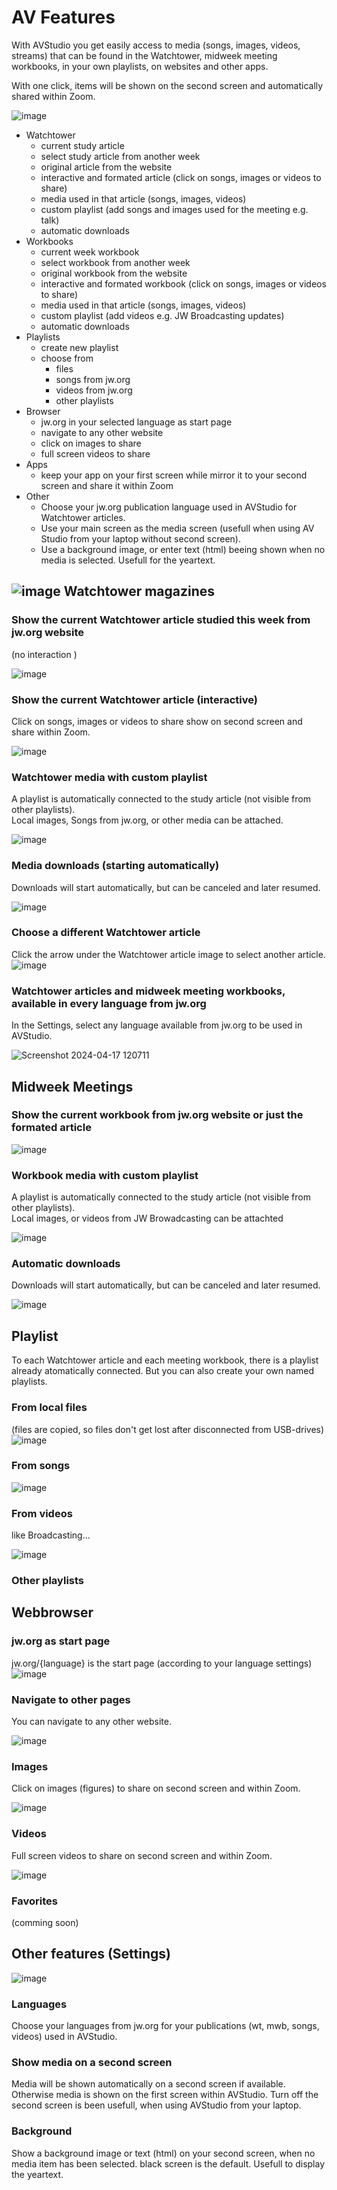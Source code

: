 # AV Features
With AVStudio you get easily access to media (songs, images, videos, streams) that can be found in the Watchtower, midweek meeting workbooks, in your own playlists, on websites and other apps. 

With one click, items will be shown on the second screen and automatically shared within Zoom.

![image](https://github.com/avstudiojw/avstudio/assets/166111109/3686b4a2-882e-44e5-b8c4-881956351fc5)

- Watchtower
  -   current study article
  -   select study article from another week
  -   original article from the website
  -   interactive and formated article (click on songs, images or videos to share)
  -   media used in that article (songs, images, videos)
  -   custom playlist (add songs and images used for the meeting e.g. talk)
  -   automatic downloads
- Workbooks
  -   current week workbook
  -   select workbook from another week
  -   original workbook from the website
  -   interactive and formated workbook (click on songs, images or videos to share)
  -   media used in that article (songs, images, videos)
  -   custom playlist (add videos e.g. JW Broadcasting updates)
  -   automatic downloads
- Playlists
  - create new playlist
  - choose from
    - files
    - songs from jw.org
    - videos from jw.org
    - other playlists
- Browser
  - jw.org in your selected language as start page
  - navigate to any other website
  - click on images to share
  - full screen videos to share
- Apps
  -   keep your app on your first screen while mirror it to your second screen and share it within Zoom
- Other
  -   Choose your jw.org publication language used in AVStudio for Watchtower articles.
  -   Use your main screen as the media screen (usefull when using AV Studio from your laptop without second screen).
  -   Use a background image, or enter text (html) beeing shown when no media is selected. Usefull for the yeartext.


## ![image](https://github.com/avstudiojw/avstudio/assets/166111109/4b788f81-8932-4946-b313-4ec5200a32f1) Watchtower magazines
### Show the current Watchtower article studied this week from jw.org website
(no interaction )

![image](https://github.com/avstudiojw/avstudio/assets/166111109/3e24083e-4dc2-4789-ad3e-d8b44789d7f3)

### Show the current Watchtower article (interactive)
Click on songs, images or videos to share show on second screen and share within Zoom. 

![image](https://github.com/avstudiojw/avstudio/assets/166111109/c7a2d25f-d526-4597-b867-ad929b21c6a8)

### Watchtower media with custom playlist
A playlist is automatically connected to the study article (not visible from other playlists).  
Local images, Songs from jw.org, or other media can be attached. 

![image](https://github.com/avstudiojw/avstudio/assets/166111109/044dc174-106f-4b3d-b99c-3e39dbed5cc4)

### Media downloads (starting automatically)
Downloads will start automatically, but can be canceled and later resumed.

![image](https://github.com/avstudiojw/avstudio/assets/166111109/e7cdb7c9-7f83-4551-8f8a-e30f918b3bf4)

### Choose a different Watchtower article 
Click the arrow under the Watchtower article image to select another article.
![image](https://github.com/avstudiojw/avstudio/assets/166111109/bc8163bf-3116-45b0-b07f-ff6ffa3d0c26)

### Watchtower articles and midweek meeting workbooks, available in every language from jw.org
In the Settings, select any language available from jw.org to be used in AVStudio.

![Screenshot 2024-04-17 120711](https://github.com/avstudiojw/avstudio/assets/166111109/b563d842-a332-4ebc-97dc-b1bb63a2bee0)

## Midweek Meetings
### Show the current workbook from jw.org website or just the formated article
![image](https://github.com/avstudiojw/avstudio/assets/166111109/8cb4bbfa-53f0-4bc5-8f42-f4d3d9257ad2)

### Workbook media with custom playlist
A playlist is automatically connected to the study article (not visible from other playlists).  
Local images, or videos from JW Browadcasting can be attachted 

![image](https://github.com/avstudiojw/avstudio/assets/166111109/c3acc122-a756-419f-8b41-15942e55ac9a)

### Automatic downloads
Downloads will start automatically, but can be canceled and later resumed.

![image](https://github.com/avstudiojw/avstudio/assets/166111109/9c92bdb1-51a0-4ae9-a50a-d9526b61645f)

## Playlist
To each Watchtower article and each meeting workbook, there is a playlist already atomatically connected. 
But you can also create your own named playlists.

### From local files
(files are copied, so files don't get lost after disconnected from USB-drives)
![image](https://github.com/avstudiojw/avstudio/assets/166111109/b8e6b7d5-3b15-4c17-babc-5f671776a4fb)

### From songs

![image](https://github.com/avstudiojw/avstudio/assets/166111109/01c07196-174d-4b05-a961-e6181437235e)

### From videos 
like Broadcasting... 

![image](https://github.com/avstudiojw/avstudio/assets/166111109/a02e2272-b458-47fb-b49d-63f949b37e71)

### Other playlists

## Webbrowser
### jw.org as start page 
jw.org/{language} is the start page (according to your language settings) 
![image](https://github.com/avstudiojw/avstudio/assets/166111109/f7718217-b8ec-499f-a4e5-fca63bd2c977)

### Navigate to other pages
You can navigate to any other website.

![image](https://github.com/avstudiojw/avstudio/assets/166111109/bc2ef0b7-b7e7-4130-a204-0e46cdd5c886)

### Images
Click on images (figures) to share on second screen and within Zoom.

![image](https://github.com/avstudiojw/avstudio/assets/166111109/26829398-2adb-4e9e-a4f7-3726df192da7)

### Videos
Full screen videos to share on second screen and within Zoom.

![image](https://github.com/avstudiojw/avstudio/assets/166111109/c834a60e-10d3-4b0e-bcdc-12858a4e898c)

### Favorites
(comming soon)

## Other features (Settings)

![image](https://github.com/avstudiojw/avstudio/assets/166111109/a032735b-2a99-4470-abdc-8cf88bdce011)

### Languages
Choose your languages from jw.org for your publications (wt, mwb, songs, videos) used in AVStudio.

### Show media on a second screen
Media will be shown automatically on a second screen if available. Otherwise media is shown on the first screen within AVStudio.
Turn off the second screen is been usefull, when using AVStudio from your laptop.

### Background
Show a background image or text (html) on your second screen, when no media item has been selected.
black screen is the default. Usefull to display the yeartext.


